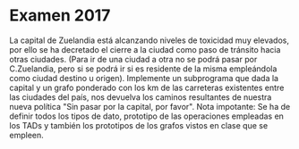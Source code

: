# Examen 2017 
La capital de Zuelandia está alcanzando niveles de toxicidad muy elevados, por ello se ha decretado el cierre a la ciudad como paso de tránsito hacia otras ciudades. (Para ir de una ciudad a otra no se podrá pasar por C.Zuelandia, pero si se podrá ir si es residente de la misma empleándola como ciudad destino u origen).
Implemente un subprograma que dada la capital y un grafo ponderado con los km de las carreteras existentes entre las ciudades del país, nos devuelva los caminos resultantes de nuestra nueva política "Sin pasar por la capital, por favor".
Nota impotante: Se ha de definir todos los tipos de dato, prototipo de las operaciones empleadas en los TADs y también los prototipos de los grafos vistos en clase que se empleen.
